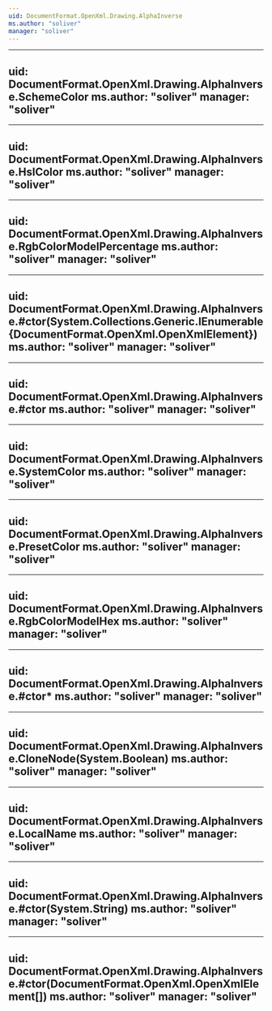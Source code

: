 ```yaml
---
uid: DocumentFormat.OpenXml.Drawing.AlphaInverse
ms.author: "soliver"
manager: "soliver"
---
```


---
uid: DocumentFormat.OpenXml.Drawing.AlphaInverse.SchemeColor
ms.author: "soliver"
manager: "soliver"
---

---
uid: DocumentFormat.OpenXml.Drawing.AlphaInverse.HslColor
ms.author: "soliver"
manager: "soliver"
---

---
uid: DocumentFormat.OpenXml.Drawing.AlphaInverse.RgbColorModelPercentage
ms.author: "soliver"
manager: "soliver"
---

---
uid: DocumentFormat.OpenXml.Drawing.AlphaInverse.#ctor(System.Collections.Generic.IEnumerable{DocumentFormat.OpenXml.OpenXmlElement})
ms.author: "soliver"
manager: "soliver"
---

---
uid: DocumentFormat.OpenXml.Drawing.AlphaInverse.#ctor
ms.author: "soliver"
manager: "soliver"
---

---
uid: DocumentFormat.OpenXml.Drawing.AlphaInverse.SystemColor
ms.author: "soliver"
manager: "soliver"
---

---
uid: DocumentFormat.OpenXml.Drawing.AlphaInverse.PresetColor
ms.author: "soliver"
manager: "soliver"
---

---
uid: DocumentFormat.OpenXml.Drawing.AlphaInverse.RgbColorModelHex
ms.author: "soliver"
manager: "soliver"
---

---
uid: DocumentFormat.OpenXml.Drawing.AlphaInverse.#ctor*
ms.author: "soliver"
manager: "soliver"
---

---
uid: DocumentFormat.OpenXml.Drawing.AlphaInverse.CloneNode(System.Boolean)
ms.author: "soliver"
manager: "soliver"
---

---
uid: DocumentFormat.OpenXml.Drawing.AlphaInverse.LocalName
ms.author: "soliver"
manager: "soliver"
---

---
uid: DocumentFormat.OpenXml.Drawing.AlphaInverse.#ctor(System.String)
ms.author: "soliver"
manager: "soliver"
---

---
uid: DocumentFormat.OpenXml.Drawing.AlphaInverse.#ctor(DocumentFormat.OpenXml.OpenXmlElement[])
ms.author: "soliver"
manager: "soliver"
---
